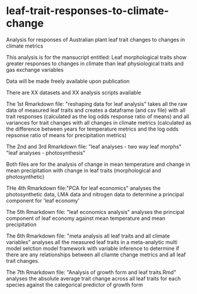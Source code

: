 # leaf-trait-responses-to-climate-change
Analysis for responses of Australian plant leaf trait changes to changes in climate metrics

This analysis is for the mansucript entitled: Leaf morphological traits show greater responses to changes in climate than leaf physiological traits and gas exchange variables

Data will be made freely available upon publication

There are XX datasets and XX analysis scripts available

The 1st Rmarkdown file: "reshaping data for leaf analysis" takes all the raw data of measured leaf traits and creates a dataframe (and csv file) with all trait responses (calculated as the log odds response ratio of means) and all variances for trait changes with all changes in climate metrics (calculated as the difference between years for temperature metrics and the log odds repsonse ratio of means for precipitation metrics)

The 2nd and 3rd Rmarkdown file: 
"leaf analyses - two way leaf morphs"
"leaf analyses - photosynthesis"

Both files are for the analysis of change in mean temperature and change in mean precipitation with change in leaf traits (morphological and photosynthetic)

THe 4th Rmarkdown file:"PCA for leaf economics" analyses the photosynthetic data, LMA data and nitrogen data to determine a principal component for 'leaf economy'

The 5th Rmarkdown file: "leaf economics analysis" analyses the principal component of leaf economy against mean temperature and mean precipitation

The 6th Rmarkdown file: "meta analysis all leaf traits and all climate variables" analyses all the measured leaf traits in a meta-analytic multi model selction model framework with variable inference to determine if there are any relationships between all cliamte change metrics and all leaf trait changes.

The 7th Rmarkdown file: "Analysis of growth form and leaf traits.Rmd" analyses the absolute average trait change across all leaf traits for each species against the categorical predictor of growth form
